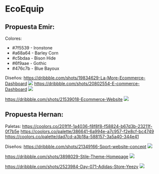 # EcoEquip

## Propuesta Emir:
Colores:

* #7f5539 - Ironstone
* #a68a64 - Barley Corn
* #c5bdaa - Bison Hide
* #6f9aae - Gothic
* #476c7b - Blue Bayoux

Diseños:
https://dribbble.com/shots/19834629-La-More-Ecommerce-Dashboard
<img src="https://cdn.dribbble.com/userupload/3956908/file/original-330b830777da492ec3c5dfebb0ea4e45.png?compress=1&resize=752x564"/>
https://dribbble.com/shots/20802554-E-commerce-Dashboard
<img src="https://images-ext-2.discordapp.net/external/DTre-w4m6TSM4RKw0_YslHwjzOigd9_14lvqcwbeh6Q/%3Fresize%3D1600x1200/https/cdn.dribbble.com/userupload/5055083/file/original-25885fb152d256fec7a67b0bd67c02f2.png?width=624&height=468">

https://dribbble.com/shots/21539018-Ecommerce-Website
<img src="https://images-ext-2.discordapp.net/external/6NASzmgyMiP2e1ewhwHbE58Gb707DOtjoFUrFs8mNds/%3Fresize%3D1600x1200/https/cdn.dribbble.com/userupload/7237621/file/original-2fb2c320cac52c9230211673db49e770.png?width=670&height=468">


## Propuesta Hernan:

Paletas:
https://coolors.co/201f1f-1a4036-f8f8f8-f58824-b67d3b-23211f-0f7b5e
https://coolors.co/palette/386641-6a994e-a7c957-f2e8cf-bc4749
https://coolors.co/palette/dad7cd-a3b18a-588157-3a5a40-344e41

Diseños:
https://dribbble.com/shots/21349166-Sport-website-concept
<img src="https://cdn.dribbble.com/userupload/6691706/file/original-f18cd2d3e727e2afacf58191111ba3b0.jpg?compress=1&resize=1024x768">

https://dribbble.com/shots/3898029-Stile-Theme-Homepage
<img src="https://cdn.dribbble.com/users/34556/screenshots/3898029/stile-dribbble2332.jpg?compress=1&resize=800x600&vertical=center">

https://dribbble.com/shots/2523984-Day-071-Adidas-Store-Yeezy
<img src="https://cdn.dribbble.com/users/538067/screenshots/2523984/media/b9e8dc5149933b245c0e1645ae970ef5.png?compress=1&resize=800x600&vertical=center">